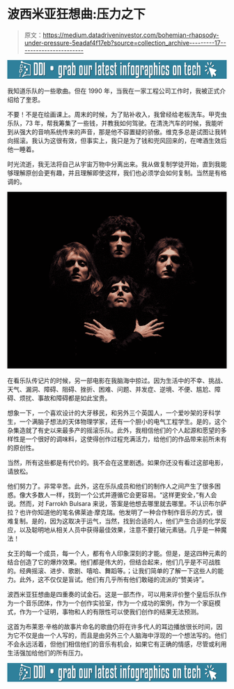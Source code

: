# 波西米亚狂想曲:压力之下

> 原文：<https://medium.datadriveninvestor.com/bohemian-rhapsody-under-pressure-5eadaf4f17eb?source=collection_archive---------17----------------------->

[![](img/76b75f4b2fd9c47000c7ca1e6bd871f7.png)](http://www.track.datadriveninvestor.com/InfoSplit)

我知道乐队的一些歌曲。但在 1990 年，当我在一家工程公司工作时，我被正式介绍给了奎恩。

不要！不是在绘画课上。周末的时候，为了贴补收入，我曾经给老板洗车。甲壳虫乐队，73 年，帮我筹集了一些钱，并教我如何驾驶。在清洗汽车的时候，我能听到从强大的音响系统传来的声音，那是他不容置疑的骄傲。维克多总是试图让我转向摇滚。我认为这很有效，但事实上，我只是为了钱和兜风回来的，在啤酒生效后他一睡着。

时光流逝，我无法将自己从宇宙万物中分离出来。我从做复制学徒开始，直到我能够理解原创会更有趣，并且理解即使这样，我们也必须学会如何复制。当然是有格调的。

![](img/fc0b595262b9936e576192d4091b1dca.png)

在看乐队传记片的时候，另一部电影在我脑海中掠过。因为生活中的不幸、挑战、天气、漏洞、障碍、阻碍、挫折、困难、问题、并发症、逆境、不便、尴尬、障碍、烦扰、事故和障碍都是如此宝贵。

想象一下，一个喜欢设计的大牙移民，和另外三个英国人，一个爱吵架的牙科学生，一个满脑子想法的天体物理学家，还有一个胆小的电气工程学生。是的，这个杂集造就了有史以来最多产的摇滚乐队。此外，我相信他们的个人起源和愿望的多样性是一个很好的调味料，这使得创作过程充满活力，给他们的作品带来前所未有的原创性。

当然，所有这些都是有代价的。我不会在这里剧透。如果你还没有看过这部电影，请放松。

他们努力了。非常辛苦。此外，这在乐队成员和他们的制作人之间产生了很多困惑。像大多数人一样，找到一个公式并遵循它会更容易。“这样更安全，”有人会说。然而，对 Farrokh Bulsara 来说，答案是他想去哪里就去哪里。不认识布尔萨拉？也许你知道他的笔名佛莱迪·摩克瑞。他发明了一种合作制作音乐的方式，很难复制。是的，因为这取决于运气，当然，找到合适的人，他们产生合适的化学反应，以及聪明地从相关人员中获得最佳效果，注意不要打破元素链。几乎是一种魔法！

女王的每一个成员，每一个人，都有令人印象深刻的才能。但是，是这四种元素的结合创造了它的爆炸效果。他们都是伟大的，但结合起来，他们几乎是不可战胜的。经典摇滚、进步、歌剧、嘻哈、舞蹈等。；让我们简单的了解一下这些人的能力。此外，这不仅仅是盲试。他们有几乎所有他们敢碰的流派的“赞美诗”。

波西米亚狂想曲是四重奏的试金石。这是一部杰作，可以用来评价整个皇后乐队作为一个音乐团体，作为一个创作实验室，作为一个成功的案例，作为一个家庭模式，作为一个证明，事物和人的有限性可以使我们创作的结果无法预测。

这首为布莱恩·辛格的故事片命名的歌曲仍将在许多代人的耳边播放很长时间，因为它不仅是由一个人写的，而且是由另外三个人脑海中浮现的一个想法写的。他们不会永远活着，但他们相信他们的音乐有机会，如果它有正确的情感，尽管或利用生活强加给他们的所有压力。

[![](img/76b75f4b2fd9c47000c7ca1e6bd871f7.png)](http://www.track.datadriveninvestor.com/InfoSplit)